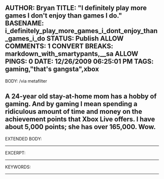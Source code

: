 AUTHOR: Bryan
TITLE: "I definitely play more games I don't enjoy than games I do."
BASENAME: i_definitely_play_more_games_i_dont_enjoy_than_games_i_do
STATUS: Publish
ALLOW COMMENTS: 1
CONVERT BREAKS: markdown_with_smartypants,__sa
ALLOW PINGS: 0
DATE: 12/26/2009 06:25:01 PM
TAGS: gaming,"that's gangsta",xbox
-----
BODY:
/via metafilter

A 24-year old stay-at-home mom has a hobby of gaming. And by gaming I mean spending a ridiculous amount of time and money on the achievement points that Xbox Live offers. I have about 5,000 points; she has over 165,000. Wow.
-----
EXTENDED BODY:

-----
EXCERPT:

-----
KEYWORDS:

-----


